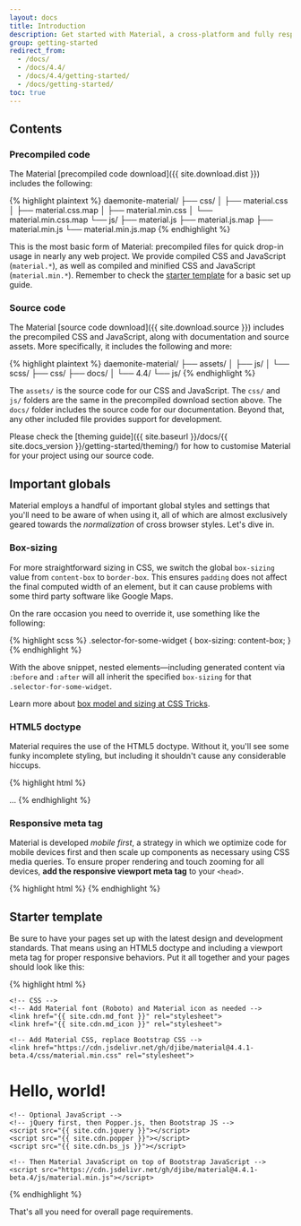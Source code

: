 ```yaml
---
layout: docs
title: Introduction
description: Get started with Material, a cross-platform and fully responsive front-end interface based on Google Material Design, built using Bootstrap 4.
group: getting-started
redirect_from:
  - /docs/
  - /docs/4.4/
  - /docs/4.4/getting-started/
  - /docs/getting-started/
toc: true
---
```


## Contents

### Precompiled code

The Material [precompiled code download]({{ site.download.dist }}) includes the following:

{% highlight plaintext %}
daemonite-material/
├── css/
│   ├── material.css
│   ├── material.css.map
│   ├── material.min.css
│   └── material.min.css.map
└── js/
    ├── material.js
    ├── material.js.map
    ├── material.min.js
    └── material.min.js.map
{% endhighlight %}

This is the most basic form of Material: precompiled files for quick drop-in usage in nearly any web project. We provide compiled CSS and JavaScript (`material.*`), as well as compiled and minified CSS and JavaScript (`material.min.*`). Remember to check the [starter template](#starter-template) for a basic set up guide.

### Source code

The Material [source code download]({{ site.download.source }}) includes the precompiled CSS and JavaScript, along with documentation and source assets. More specifically, it includes the following and more:

{% highlight plaintext %}
daemonite-material/
├── assets/
│   ├── js/
│   └── scss/
├── css/
├── docs/
│   └── 4.4/
└── js/
{% endhighlight %}

The `assets/` is the source code for our CSS and JavaScript. The `css/` and `js/` folders are the same in the precompiled download section above. The `docs/` folder includes the source code for our documentation. Beyond that, any other included file provides support for development.

Please check the [theming guide]({{ site.baseurl }}/docs/{{ site.docs_version }}/getting-started/theming/) for how to customise Material for your project using our source code.

## Important globals

Material employs a handful of important global styles and settings that you'll need to be aware of when using it, all of which are almost exclusively geared towards the *normalization* of cross browser styles. Let's dive in.

### Box-sizing

For more straightforward sizing in CSS, we switch the global `box-sizing` value from `content-box` to `border-box`. This ensures `padding` does not affect the final computed width of an element, but it can cause problems with some third party software like Google Maps.

On the rare occasion you need to override it, use something like the following:

{% highlight scss %}
.selector-for-some-widget {
  box-sizing: content-box;
}
{% endhighlight %}

With the above snippet, nested elements—including generated content via `:before` and `:after` will all inherit the specified `box-sizing` for that `.selector-for-some-widget`.

Learn more about [box model and sizing at CSS Tricks](https://css-tricks.com/box-sizing/).

### HTML5 doctype

Material requires the use of the HTML5 doctype. Without it, you'll see some funky incomplete styling, but including it shouldn't cause any considerable hiccups.

{% highlight html %}
<!DOCTYPE html>
<html lang="en">
  ...
</html>
{% endhighlight %}

### Responsive meta tag

Material is developed *mobile first*, a strategy in which we optimize code for mobile devices first and then scale up components as necessary using CSS media queries. To ensure proper rendering and touch zooming for all devices, **add the responsive viewport meta tag** to your `<head>`.

{% highlight html %}
<meta content="initial-scale=1, shrink-to-fit=no, width=device-width" name="viewport">
{% endhighlight %}

## Starter template

Be sure to have your pages set up with the latest design and development standards. That means using an HTML5 doctype and including a viewport meta tag for proper responsive behaviors. Put it all together and your pages should look like this:

{% highlight html %}
<!DOCTYPE html>
<html lang="en">
  <head>
    <!-- Required meta tags -->
    <meta charset="utf-8">
    <meta content="initial-scale=1, shrink-to-fit=no, width=device-width" name="viewport">

    <!-- CSS -->
    <!-- Add Material font (Roboto) and Material icon as needed -->
    <link href="{{ site.cdn.md_font }}" rel="stylesheet">
    <link href="{{ site.cdn.md_icon }}" rel="stylesheet">

    <!-- Add Material CSS, replace Bootstrap CSS -->
    <link href="https://cdn.jsdelivr.net/gh/djibe/material@4.4.1-beta.4/css/material.min.css" rel="stylesheet">
  </head>
  <body>
    <h1>Hello, world!</h1>

    <!-- Optional JavaScript -->
    <!-- jQuery first, then Popper.js, then Bootstrap JS -->
    <script src="{{ site.cdn.jquery }}"></script>
    <script src="{{ site.cdn.popper }}"></script>
    <script src="{{ site.cdn.bs_js }}"></script>

    <!-- Then Material JavaScript on top of Bootstrap JavaScript -->
    <script src="https://cdn.jsdelivr.net/gh/djibe/material@4.4.1-beta.4/js/material.min.js"></script>
  </body>
</html>
{% endhighlight %}

That's all you need for overall page requirements.
